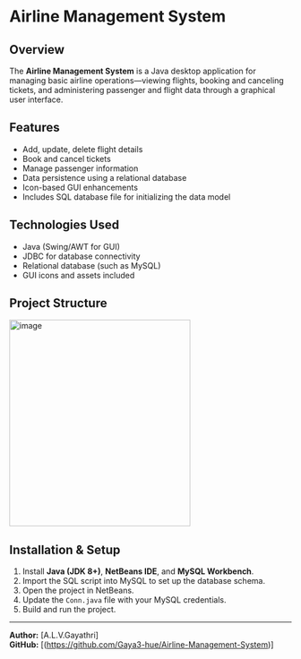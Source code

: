 # Airline Management System

## Overview
The **Airline Management System** is a Java desktop application for managing basic airline operations—viewing flights, booking and canceling tickets, and administering passenger and flight data through a graphical user interface.

## Features
- Add, update, delete flight details
- Book and cancel tickets
- Manage passenger information
- Data persistence using a relational database
- Icon-based GUI enhancements
- Includes SQL database file for initializing the data model

## Technologies Used
- Java (Swing/AWT for GUI)
- JDBC for database connectivity
- Relational database (such as MySQL)
- GUI icons and assets included

## Project Structure

<img width="323" height="369" alt="image" src="https://github.com/user-attachments/assets/46459a8e-ee47-49c4-97d3-e66538b2c894" />

## Installation & Setup
1. Install **Java (JDK 8+)**, **NetBeans IDE**, and **MySQL Workbench**.
2. Import the SQL script into MySQL to set up the database schema.
3. Open the project in NetBeans.
4. Update the `Conn.java` file with your MySQL credentials.
5. Build and run the project.

---

**Author:** [A.L.V.Gayathri]  
**GitHub:** [(https://github.com/Gaya3-hue/Airline-Management-System)]  

